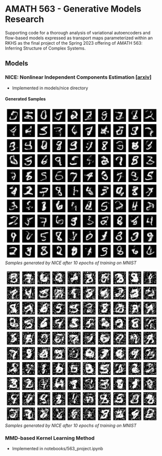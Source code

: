 # AMATH 563 - Generative Models Research
Supporting code for a thorough analysis of variational autoencoders and flow-based models expressed as transport maps parameterized within an RKHS as the final project of the Spring 2023 offering of AMATH 563: Inferring Structure of Complex Systems.

## Models

### NICE: Nonlinear Independent Components Estimation [[arxiv]](https://arxiv.org/pdf/1410.8516.pdf)
- Implemented in models/nice directory

#### Generated Samples

![nice_mnist_e111](samples/Generated_MNIST_samples_epoch111.png#center)
*Samples generated by NICE after 10 epochs of training on MNIST*

![nice_mnist_e10](samples/Generated_MNIST_samples_epoch10.png#center)
*Samples generated by NICE after 10 epochs of training on MNIST*


### MMD-based Kernel Learning Method
- Implemented in notebooks/563_project.ipynb
